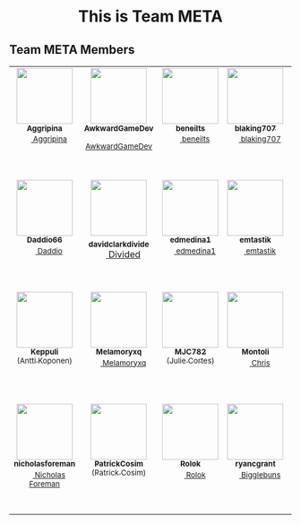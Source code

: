 <div align="center">

# This is Team META

</div>

## Team META Members

<table>
    <tr height="200" style="vertical-align: top;">
        <td align="center" style="border:none"><a href="https://github.com/Aggripina">
            <img src="https://avatars.githubusercontent.com/u/68454134?v=4?s=100" height="100px;" alt=""/><br />
            <sub><b>Aggripina</b></sub></a>
            <br />
            <sub>
                <a href="https://www.coregames.com/user/d6d9d578840a44c79a3f05c15de23bf8" title="Core Profile Link" class="core-link">
                    <img src="https://www.coregames.com/CoreIcon_192x192.png" width="16px" height="16px" />
                    Aggripina
                </a>
            </sub>
        </td>
        <td align="center" style="border:none"><a href="https://github.com/AwkwardGameDev">
            <img src="https://avatars.githubusercontent.com/u/55956768?v=4?s=100" height="100px;" alt=""/><br />
            <sub><b>AwkwardGameDev</b></sub></a>
            <br />
            <sub>
                <a href="https://www.coregames.com/user/557d4f1ae17646579646dfd20dcb7b66" title="Core Profile Link" class="core-link">
                    <img src="https://www.coregames.com/CoreIcon_192x192.png" width="16px" height="16px" />
                    AwkwardGameDev
                </a>
            </sub>
        </td>
        <td align="center" style="border:none"><a href="https://github.com/beneilts">
            <img src="https://avatars.githubusercontent.com/u/36256880?v=4?s=100" height="100px;" alt=""/><br />
            <sub><b>beneilts</b></sub></a>
            <br />
            <sub>
                <a href="#" title="Core Profile Link" class="core-link">
                    <img src="https://www.coregames.com/CoreIcon_192x192.png" width="16px" height="16px" />
                    beneilts
                </a>
            </sub>
        </td>
        <td align="center" style="border:none"><a href="https://github.com/blaking707">
            <img src="https://avatars.githubusercontent.com/u/46813060?v=4?s=100" height="100px;" alt=""/><br />
            <sub><b>blaking707</b></sub></a>
            <br />
            <sub>
                <a href="https://www.coregames.com/user/0ea6612ceab7456a8a3a963a94808295" title="Core Profile Link" class="core-link">
                    <img src="https://www.coregames.com/CoreIcon_192x192.png" width="16px" height="16px" />
                    blaking707
                </a>
            </sub>
        </td>
        <td align="center" style="border:none"><a href="https://github.com/BuckmonsterCORE">
            <img src="https://avatars.githubusercontent.com/u/58750748?v=4?s=100" height="100px;" alt=""/><br />
            <sub><b>BuckmonsterCORE</b></sub></a>
            <br />
            <sub>
                <a href="https://www.coregames.com/user/901b7628983c4c8db4282f24afeda57a" title="Core Profile Link" class="core-link">
                    <img src="https://www.coregames.com/CoreIcon_192x192.png" width="16px" height="16px" />
                    Buckmonster
                </a>
            </sub>
        </td>
        <td align="center" style="border:none"><a href="https://github.com/CoderzNation">
            <img src="https://avatars.githubusercontent.com/u/17634295?v=4?s=100" height="100px;" alt=""/><br />
            <sub><b>CoderzNation</b></sub></a>
            <br />
            <sub>
                <a href="https://www.coregames.com/user/d5daea732ee3422fbe85aecb900e73ec" title="Core Profile Link" class="core-link">
                    <img src="https://www.coregames.com/CoreIcon_192x192.png" width="16px" height="16px" />
                    Coderz
                </a>
            </sub>
        </td>
    </tr>
    <tr height="200" style="vertical-align: top;">
        <td align="center" style="border:none"><a href="https://github.com/Daddio66">
            <img src="https://avatars.githubusercontent.com/u/13610914?v=4?s=100" height="100px;" alt=""/><br />
            <sub><b>Daddio66</b></sub></a>
            <br />
            <sub>
                <a href="https://www.coregames.com/user/1f0588bf88d14c258d7384902f71f132" title="Core Profile Link" class="core-link">
                    <img src="https://www.coregames.com/CoreIcon_192x192.png" width="16px" height="16px" />
                    Daddio
                </a>
            </sub>
        </td>
        <td align="center" style="border:none"><a href="https://github.com/davidclarkdivide">
            <img src="https://avatars.githubusercontent.com/u/28601432?v=4?s=100" height="100px;" alt=""/><br />
            <sub><b>davidclarkdivide</b></sub><a/>
            <br />
            <sub>
                <a href="https://www.coregames.com/user/eaba4947069846dbb72fc5efb0f04f47" title="Core Profile Link" class="core-link">
                    <img src="https://www.coregames.com/CoreIcon_192x192.png" width="16px" height="16px" />
                    Divided
                </a>
            </sub>
        </td>
        <td align="center" style="border:none"><a href="https://github.com/edmedina1">
            <img src="https://avatars.githubusercontent.com/u/60021740?v=4?s=100" height="100px;" alt=""/><br />
            <sub><b>edmedina1</b></sub></a>
            <br />
            <sub>
                <a href="#" title="Core Profile Link" class="core-link">
                    <img src="https://www.coregames.com/CoreIcon_192x192.png" width="16px" height="16px" />
                    edmedina1
                </a>
            </sub>
        </td>
        <td align="center" style="border:none"><a href="https://github.com/emtastik">
            <img src="https://avatars.githubusercontent.com/u/6035115?v=4?s=100" height="100px;" alt=""/><br />
            <sub><b>emtastik</b></sub></a>
            <br />
            <sub>
                <a href="https://www.coregames.com/user/1bb46017e7794546b00b24b93ea9190e" title="Core Profile Link" class="core-link">
                    <img src="https://www.coregames.com/CoreIcon_192x192.png" width="16px" height="16px" />
                    emtastik
                </a>
            </sub>
        </td>
        <td align="center" style="border:none"><a href="https://github.com/gabrielAtManticore">
            <img src="https://avatars.githubusercontent.com/u/25258203?v=4?s=100" height="100px;" alt=""/><br />
            <sub><b>gabrielAtManticore</b></sub></a>
            <br />
            <sub>
                <a href="https://www.coregames.com/user/b4c6e32137e54571814b5e8f27aa2fcd" title="Core Profile Link" class="core-link">
                    <img src="https://www.coregames.com/CoreIcon_192x192.png" width="16px" height="16px" />
                    standardcombo
                </a>
            </sub>
        </td>
        <td align="center" style="border:none"><a href="https://github.com/junster09">
            <img src="https://avatars.githubusercontent.com/u/27649149?v=4?s=100" height="100px;" alt=""/><br />
            <sub><b>junster09</b></sub></a>
            <br />
            <sub>
                <a href="https://www.coregames.com/user/351a5da3ecd64f3caad29991c2294c25" title="Core Profile Link" class="core-link">
                    <img src="https://www.coregames.com/CoreIcon_192x192.png" width="16px" height="16px" />
                    Junster09
                </a>
            </sub>
        </td>
    </tr>
    <tr height="200" style="vertical-align: top;">
        <td align="center" style="border:none"><a href="https://github.com/Keppuli">
            <img src="https://avatars.githubusercontent.com/u/34177254?v=4?s=100" height="100px;" alt=""/><br />
            <sub><b>Keppuli</b></sub><br /><sub>(Antti Koponen)</sub></a>
        </td>
        <td align="center" style="border:none"><a href="https://github.com/Melamoryxq">
            <img src="https://avatars.githubusercontent.com/u/70032767?v=4?s=100" height="100px;" alt=""/><br />
            <sub><b>Melamoryxq</b></sub></a>
            <br />
            <sub>
                <a href="https://www.coregames.com/user/9cc8d222e6d14da68dc2ba0a9a4f0439" title="Core Profile Link" class="core-link">
                    <img src="https://www.coregames.com/CoreIcon_192x192.png" width="16px" height="16px" />
                    Melamoryxq
                </a>
            </sub>
        </td>
        <td align="center" style="border:none"><a href="https://github.com/MJC782">
            <img src="https://avatars.githubusercontent.com/u/62568866?v=4?s=100" height="100px;" alt=""/><br />
            <sub><b>MJC782</b></sub><br /><sub>(Julie Cortes)</sub></a>
        </td>
        <td align="center" style="border:none"><a href="https://github.com/Montoli">
            <img src="https://avatars.githubusercontent.com/u/194759?v=4?s=100" height="100px;" alt=""/><br />
            <sub><b>Montoli</b></sub></a>
            <br />
            <sub>
                <a href="https://www.coregames.com/user/d97586e1f850481da13ee26d5cbddc02" title="Core Profile Link" class="core-link">
                    <img src="https://www.coregames.com/CoreIcon_192x192.png" width="16px" height="16px" />
                    Chris
                </a>
            </sub>
        </td>
        <td align="center" style="border:none"><a href="https://github.com/morticai">
            <img src="https://avatars.githubusercontent.com/u/1882524?v=4?s=100" height="100px;" alt=""/><br />
            <sub><b>morticai</b></sub></a>
            <br />
            <sub>
                <a href="https://www.coregames.com/user/d1073dbcc404405cbef8ce728e53d380" title="Core Profile Link" class="core-link">
                    <img src="https://www.coregames.com/CoreIcon_192x192.png" width="16px" height="16px" />
                    Morticai
                </a>
            </sub>
        </td>
        <td align="center" style="border:none"><a href="https://github.com/Mucusinator">
            <img src="https://avatars.githubusercontent.com/u/13678882?v=4?s=100" height="100px;" alt=""/><br />
            <sub><b>Mucusinator</b></sub></a>
            <br />
            <sub>
                <a href="https://www.coregames.com/user/94d3fd50c4824f019421895ec8dbf099" title="Core Profile Link" class="core-link">
                    <img src="https://www.coregames.com/CoreIcon_192x192.png" width="16px" height="16px" />
                    Mucusinator
                </a>
            </sub>
        </td>
    </tr>
    <tr height="200" style="vertical-align: top;">
        <td align="center" style="border:none"><a href="https://github.com/nicholasforeman">
            <img src="https://avatars.githubusercontent.com/u/39781044?v=4?s=100" height="100px;" alt=""/><br />
            <sub><b>nicholasforeman</b></sub></a>
            <br />
            <sub>
                <a href="https://www.coregames.com/user/f9df3457225741c89209f6d484d0eba8" title="Core Profile Link" class="core-link">
                    <img src="https://www.coregames.com/CoreIcon_192x192.png" width="16px" height="16px" />
                    Nicholas Foreman
                </a>
            </sub>
        </td>
        <td align="center" style="border:none"><a href="https://github.com/PatrickCosim">
            <img src="https://avatars.githubusercontent.com/u/55603848?v=4?s=100" height="100px;" alt=""/><br />
            <sub><b>PatrickCosim</b></sub><br /><sub>(Patrick Cosim)</sub></a>
        </td>
        <td align="center" style="border:none"><a href="https://github.com/Rolok">
            <img src="https://avatars.githubusercontent.com/u/16053610?v=4?s=100" height="100px;" alt=""/><br />
            <sub><b>Rolok</b></sub></a>
            <br />
            <sub>
                <a href="https://www.coregames.com/user/1f67a03d5a8f478b993aad1c79b45640" title="Core Profile Link" class="core-link">
                    <img src="https://www.coregames.com/CoreIcon_192x192.png" width="16px" height="16px" />
                    Rolok
                </a>
            </sub>
        </td>
        <td align="center" style="border:none"><a href="https://github.com/ryancgrant">
            <img src="https://avatars.githubusercontent.com/u/27972135?v=4?s=100" height="100px;" alt=""/><br />
            <sub><b>ryancgrant</b></sub></a>
            <br />
            <sub>
                <a href="https://www.coregames.com/user/400d8e7acb154e5bb64368411824b61d" title="Core Profile Link" class="core-link">
                    <img src="https://www.coregames.com/CoreIcon_192x192.png" width="16px" height="16px" />
                    Bigglebuns
                </a>
            </sub>
        </td>
        <td align="center" style="border:none"><a href="https://github.com/Waffle3z">
            <img src="https://avatars.githubusercontent.com/u/4744353?v=4?s=100" height="100px;" alt=""/><br />
            <sub><b>Waffle3z</b></sub></a>
            <br />
            <sub>
                <a href="https://www.coregames.com/user/581ff579fd864966aec56450754db1fb" title="Core Profile Link" class="core-link">
                    <img src="https://www.coregames.com/CoreIcon_192x192.png" width="16px" height="16px" />
                    Waffle
                </a>
            </sub>
        </td>
        <td align="center" style="border:none"><a href="https://github.com/WitcherSilver">
            <img src="https://avatars.githubusercontent.com/u/68162122?v=4?s=100" height="100px;" alt=""/><br />
            <sub><b>WitcherSilver</b></sub></a>
            <br />
            <sub>
                <a href="https://www.coregames.com/user/e730c40ae54d4c588658667927acc6d8" title="Core Profile Link" class="core-link">
                    <img src="https://www.coregames.com/CoreIcon_192x192.png" width="16px" height="16px" />
                    WitcherSilver
                </a>
            </sub>
        </td>
    </tr>
</table>
